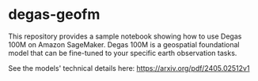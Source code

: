 # degas-geofm
This repository provides a sample notebook showing how to use Degas 100M on Amazon SageMaker. 
Degas 100M is a geospatial foundational model that can be fine-tuned to your specific earth observation tasks. 

See the models' technical details here: https://arxiv.org/pdf/2405.02512v1